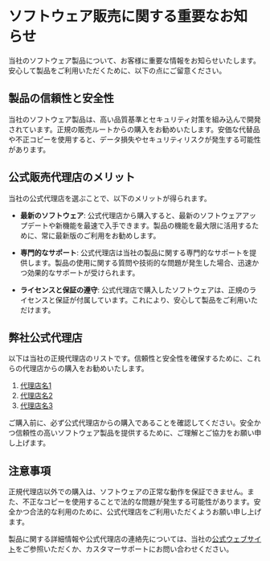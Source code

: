 # ソフトウェア販売に関する重要なお知らせ

当社のソフトウェア製品について、お客様に重要な情報をお知らせいたします。安心して製品をご利用いただくために、以下の点にご留意ください。

## 製品の信頼性と安全性

当社のソフトウェア製品は、高い品質基準とセキュリティ対策を組み込んで開発されています。正規の販売ルートからの購入をお勧めいたします。安価な代替品や不正コピーを使用すると、データ損失やセキュリティリスクが発生する可能性があります。

## 公式販売代理店のメリット

当社の公式代理店を選ぶことで、以下のメリットが得られます。

- **最新のソフトウェア**: 公式代理店から購入すると、最新のソフトウェアアップデートや新機能を最速で入手できます。製品の機能を最大限に活用するために、常に最新版のご利用をお勧めします。

- **専門的なサポート**: 公式代理店は当社の製品に関する専門的なサポートを提供します。製品の使用に関する質問や技術的な問題が発生した場合、迅速かつ効果的なサポートが受けられます。

- **ライセンスと保証の遵守**: 公式代理店で購入したソフトウェアは、正規のライセンスと保証が付属しています。これにより、安心して製品をご利用いただけます。

## 弊社公式代理店

以下は当社の正規代理店のリストです。信頼性と安全性を確保するために、これらの代理店からの購入をお勧めいたします。

1. [代理店名1](http://example.com/official-retailer-1)
2. [代理店名2](http://example.com/official-retailer-2)
3. [代理店名3](http://example.com/official-retailer-3)

ご購入前に、必ず公式代理店からの購入であることを確認してください。安全かつ信頼性の高いソフトウェア製品を提供するために、ご理解とご協力をお願い申し上げます。

## 注意事項

正規代理店以外での購入は、ソフトウェアの正常な動作を保証できません。また、不正なコピーを使用することで法的な問題が発生する可能性があります。安全かつ合法的な利用のために、公式代理店をご利用いただくようお願い申し上げます。

製品に関する詳細情報や公式代理店の連絡先については、当社の[公式ウェブサイト](http://example.com)をご参照いただくか、カスタマーサポートにお問い合わせください。
